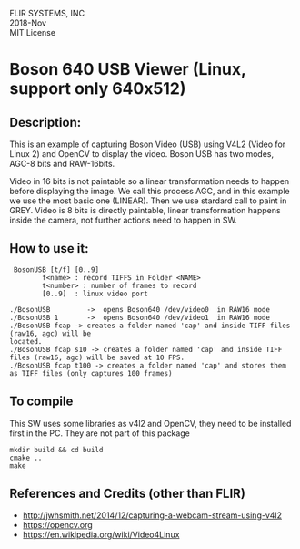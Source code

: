 FLIR SYSTEMS, INC <BR>
2018-Nov <BR>
MIT License <BR>

# Boson 640 USB Viewer (Linux, support only 640x512)

## Description:

This is an example of capturing Boson Video (USB) using V4L2 (Video for Linux 2)
and OpenCV to display the video. Boson USB has two modes, AGC-8 bits and
RAW-16bits.

Video in 16 bits is not paintable so a linear transformation needs to happen
before displaying the image. We call this process AGC, and in this example we
use the most basic one (LINEAR). Then we use stardard call to paint in GREY.
Video is 8 bits is directly paintable, linear transformation happens inside the
 camera, not further actions need to happen in SW.

## How to use it:
```
 BosonUSB [t/f] [0..9]
        f<name> : record TIFFS in Folder <NAME>
        t<number> : number of frames to record
        [0..9]  : linux video port

./BosonUSB         ->  opens Boson640 /dev/video0  in RAW16 mode
./BosonUSB 1       ->  opens Boson640 /dev/video1  in RAW16 mode
./BosonUSB fcap -> creates a folder named 'cap' and inside TIFF files (raw16, agc) will be
located.
./BosonUSB fcap s10 -> creates a folder named 'cap' and inside TIFF files (raw16, agc) will be saved at 10 FPS.
./BosonUSB fcap t100 -> creates a folder named 'cap' and stores them as TIFF files (only captures 100 frames)		
```
## To compile

This SW uses some libraries as v4l2 and OpenCV, they need to be installed first in the PC.
They are not part of this package
```
mkdir build && cd build
cmake ..
make
```

## References and Credits (other than FLIR)

- http://jwhsmith.net/2014/12/capturing-a-webcam-stream-using-v4l2
- https://opencv.org
- https://en.wikipedia.org/wiki/Video4Linux

